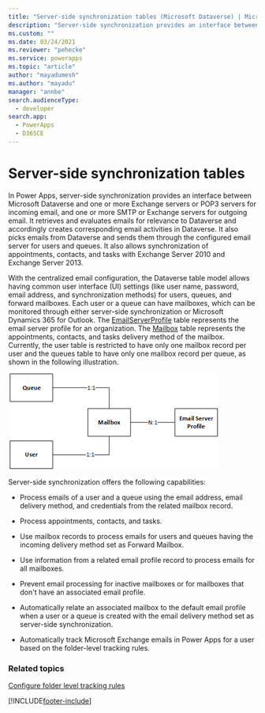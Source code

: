 ```yaml
---
title: "Server-side synchronization tables (Microsoft Dataverse) | Microsoft Docs"
description: "Server-side synchronization provides an interface between Microsoft Dataverse and one or more Exchange servers or POP3 servers for incoming email, and one or more SMTP or Exchange servers for outgoing email."
ms.custom: ""
ms.date: 03/24/2021
ms.reviewer: "pehecke"
ms.service: powerapps
ms.topic: "article"
author: "mayadumesh"
ms.author: "mayadu" 
manager: "annbe" 
search.audienceType: 
  - developer
search.app: 
  - PowerApps
  - D365CE
---
```

# Server-side synchronization tables

In Power Apps, server-side synchronization provides an interface between Microsoft Dataverse and one or more Exchange servers or POP3 servers for incoming email, and one or more SMTP or Exchange servers for outgoing email. It retrieves and evaluates emails for relevance to Dataverse and accordingly creates corresponding email activities in Dataverse. It also picks emails from Dataverse and sends them through the configured email server for users and queues. It also allows synchronization of appointments, contacts, and tasks with  Exchange Server 2010 and Exchange Server 2013.  
  
 With the centralized email configuration, the Dataverse table model allows having common user interface (UI) settings (like user name, password, email address, and synchronization methods) for users, queues, and forward mailboxes. Each user or a queue can have mailboxes, which can be monitored through either server-side synchronization or Microsoft Dynamics 365 for Outlook. The [EmailServerProfile](/powerapps/developer/data-platform/reference/entities/emailserverprofile) table represents the email server profile for an organization. The [Mailbox](/powerapps/developer/data-platform/reference/entities/mailbox) table represents the appointments, contacts, and tasks delivery method of the mailbox. Currently, the user table is restricted to have only one mailbox record per user and the queues table to have only one mailbox record per queue, as shown in the following illustration.  
  
 ![Email connector table model](media/email-connector-entity-model.png "Email connector table model")  
  
 Server-side synchronization offers the following capabilities:  
  
- Process emails of a user and a queue using the email address, email delivery method, and credentials from the related mailbox record.  
  
- Process appointments, contacts, and tasks.  
  
- Use mailbox records to process emails for users and queues having the incoming delivery method set as Forward Mailbox.  
  
- Use information from a related email profile record to process emails for all mailboxes.  
  
- Prevent email processing for inactive mailboxes or for mailboxes that don't have an associated email profile.  
  
- Automatically relate an associated mailbox to the default email profile when a user or a queue is created with the email delivery method set as server-side synchronization.  
  
- Automatically track Microsoft Exchange emails in Power Apps for a user based on the folder-level tracking rules.  
  
### Related topics  
 [Configure folder level tracking rules](configure-exchange-folder-level-tracking-rules.md) 


[!INCLUDE[footer-include](../../includes/footer-banner.md)]